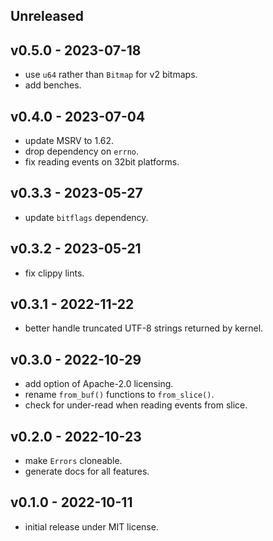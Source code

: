 <a name="unreleased"></a>
## Unreleased

<a name="v0.5.0"></a>
## v0.5.0 - 2023-07-18

 - use `u64` rather than `Bitmap` for v2 bitmaps.
 - add benches.

<a name="v0.4.0"></a>
## v0.4.0 - 2023-07-04

 - update MSRV to 1.62.
 - drop dependency on `errno`.
 - fix reading events on 32bit platforms.

<a name="v0.3.3"></a>
## v0.3.3 - 2023-05-27

 - update `bitflags` dependency.

<a name="v0.3.2"></a>
## v0.3.2 - 2023-05-21

 - fix clippy lints.

<a name="v0.3.1"></a>
## v0.3.1 - 2022-11-22

 - better handle truncated UTF-8 strings returned by kernel.

<a name="v0.3.0"></a>
## v0.3.0 - 2022-10-29

 - add option of Apache-2.0 licensing.
 - rename `from_buf()` functions to `from_slice()`.
 - check for under-read when reading events from slice.

<a name="v0.2.0"></a>
## v0.2.0 - 2022-10-23

 - make `Errors` cloneable.
 - generate docs for all features.

<a name="v0.1.0"></a>
## v0.1.0 - 2022-10-11

 - initial release under MIT license.
